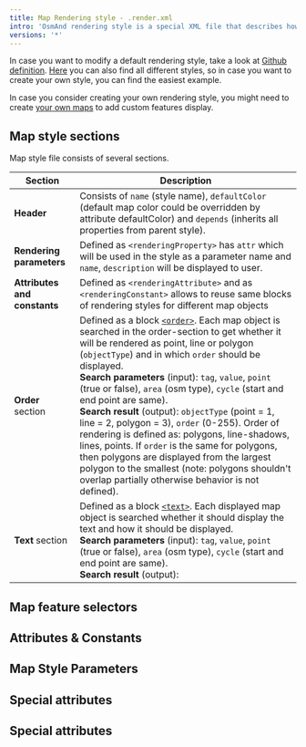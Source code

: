 ```yaml
---
title: Map Rendering style - .render.xml
intro: 'OsmAnd rendering style is a special XML file that describes how vector map features should be displayed on the map. It is typically quite large by lines of code and highly customizable.'
versions: '*'
---
```


In case you want to modify a default rendering style, take a look at [Github definition](https://github.com/osmandapp/OsmAnd-resources/blob/master/rendering_styles/default.render.xml). [Here](https://github.com/osmandapp/OsmAnd-resources/tree/master/rendering_styles) you can also find all different styles, so in case you want to create your own style, you can find the easiest example.

In case you consider creating your own rendering style, you might need to create [your own maps](/development/map-creation/create-offline-maps-yourself#custom-vector-map-tags) to add custom features display.

## Map style sections 

Map style file consists of several sections.

| Section | Description |
|---------|-------------|
| **Header** | Consists of `name` (style name), `defaultColor` (default map color could be overridden by attribute defaultColor) and `depends` (inherits all properties from parent style). |
| **Rendering parameters** | Defined as `<renderingProperty>` has `attr` which will be used in the style as a parameter name and `name`, `description` will be displayed to user. |
| **Attributes and constants** | Defined as `<renderingAttribute>` and as `<renderingConstant>` allows to reuse same blocks of rendering styles for different map objects | 
| **Order** section | Defined as a block [`<order>`](https://github.com/osmandapp/OsmAnd-resources/blob/master/rendering_styles/default.render.xml#L2876). Each map object is searched in the order-section to get whether it will be rendered as point, line or polygon (`objectType`) and in which `order` should be displayed. <br> **Search parameters** (input): `tag`, `value`, `point` (true or false), `area` (osm type), `cycle` (start and end point are same). <br> **Search result** (output): `objectType` (point = 1, line = 2, polygon = 3), `order` (0-255). Order of rendering is defined as: polygons, line-shadows, lines, points. If `order` is the same for polygons, then polygons are displayed from the largest polygon to the smallest (note: polygons shouldn't overlap partially otherwise behavior is not defined). |
| **Text** section | Defined as a block [`<text>`](https://github.com/osmandapp/OsmAnd-resources/blob/master/rendering_styles/default.render.xml#L3811). Each displayed map object is searched whether it should display the text and how it should be displayed. <br> **Search parameters** (input): `tag`, `value`, `point` (true or false), `area` (osm type), `cycle` (start and end point are same). <br> **Search result** (output): |

## Map feature selectors

## Attributes & Constants

## Map Style Parameters

## Special attributes

## Special attributes